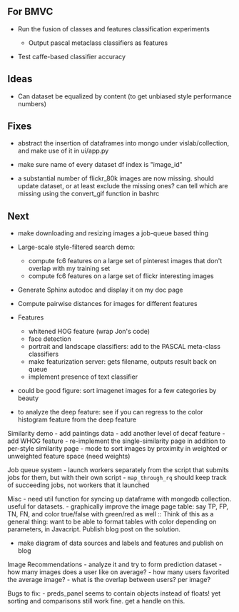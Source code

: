 ## For BMVC

- Run the fusion of classes and features classification experiments
    - Output pascal metaclass classifiers as features

- Test caffe-based classifier accuracy

## Ideas

- Can dataset be equalized by content (to get unbiased style performance numbers)

## Fixes

- abstract the insertion of dataframes into mongo under vislab/collection, and make use of it in ui/app.py

- make sure name of every dataset df index is "image_id"

- a substantial number of flickr_80k images are now missing. should update dataset, or at least exclude the missing ones? can tell which are missing using the convert_gif function in bashrc

## Next

- make downloading and resizing images a job-queue based thing


- Large-scale style-filtered search demo:
    - compute fc6 features on a large set of pinterest images that don't overlap with my training set
    - compute fc6 features on a large set of flickr interesting images

- Generate Sphinx autodoc and display it on my doc page

- Compute pairwise distances for images for different features

- Features
    - whitened HOG feature (wrap Jon's code)
    - face detection
    - portrait and landscape classifiers: add to the PASCAL meta-class classifiers
    - make featurization server: gets filename, outputs result back on queue
    - implement presence of text classifier

- could be good figure: sort imagenet images for a few categories by beauty

- to analyze the deep feature: see if you can regress to the color histogram feature from the deep feature

Similarity demo
    - add paintings data
    - add another level of decaf feature
    - add WHOG feature
    - re-implement the single-similarity page in addition to per-style similarity page
    - mode to sort images by proximity in weighted or unweighted feature space (need weights)

Job queue system
    - launch workers separately from the script that submits jobs for them, but with their own script
    - `map_through_rq` should keep track of succeeding jobs, not workers that it launched

Misc
    - need util function for syncing up dataframe with mongodb collection. useful for datasets.
    - graphically improve the image page table: say TP, FP, TN, FN, and color true/false with green/red as well
        :: Think of this as a general thing: want to be able to format tables with color depending on parameters, in Javacript. Publish blog post on the solution.


- make diagram of data sources and labels and features and publish on blog

Image Recommendations
    - analyze it and try to form prediction dataset
        - how many images does a user like on average?
        - how many users favorited the average image?
        - what is the overlap between users? per image?

Bugs to fix:
    - preds_panel seems to contain objects instead of floats! yet sorting and comparisons still work fine. get a handle on this.
